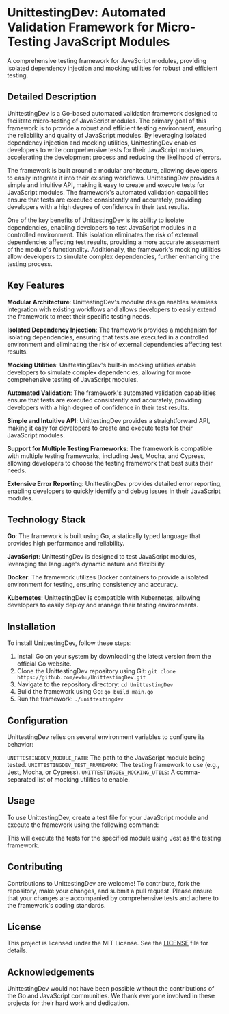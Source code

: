 # UnittestingDev: Automated Validation Framework for Micro-Testing JavaScript Modules

A comprehensive testing framework for JavaScript modules, providing isolated dependency injection and mocking utilities for robust and efficient testing.

## Detailed Description

UnittestingDev is a Go-based automated validation framework designed to facilitate micro-testing of JavaScript modules. The primary goal of this framework is to provide a robust and efficient testing environment, ensuring the reliability and quality of JavaScript modules. By leveraging isolated dependency injection and mocking utilities, UnittestingDev enables developers to write comprehensive tests for their JavaScript modules, accelerating the development process and reducing the likelihood of errors.

The framework is built around a modular architecture, allowing developers to easily integrate it into their existing workflows. UnittestingDev provides a simple and intuitive API, making it easy to create and execute tests for JavaScript modules. The framework's automated validation capabilities ensure that tests are executed consistently and accurately, providing developers with a high degree of confidence in their test results.

One of the key benefits of UnittestingDev is its ability to isolate dependencies, enabling developers to test JavaScript modules in a controlled environment. This isolation eliminates the risk of external dependencies affecting test results, providing a more accurate assessment of the module's functionality. Additionally, the framework's mocking utilities allow developers to simulate complex dependencies, further enhancing the testing process.

## Key Features

 **Modular Architecture**: UnittestingDev's modular design enables seamless integration with existing workflows and allows developers to easily extend the framework to meet their specific testing needs.

 **Isolated Dependency Injection**: The framework provides a mechanism for isolating dependencies, ensuring that tests are executed in a controlled environment and eliminating the risk of external dependencies affecting test results.

 **Mocking Utilities**: UnittestingDev's built-in mocking utilities enable developers to simulate complex dependencies, allowing for more comprehensive testing of JavaScript modules.

 **Automated Validation**: The framework's automated validation capabilities ensure that tests are executed consistently and accurately, providing developers with a high degree of confidence in their test results.

 **Simple and Intuitive API**: UnittestingDev provides a straightforward API, making it easy for developers to create and execute tests for their JavaScript modules.

 **Support for Multiple Testing Frameworks**: The framework is compatible with multiple testing frameworks, including Jest, Mocha, and Cypress, allowing developers to choose the testing framework that best suits their needs.

 **Extensive Error Reporting**: UnittestingDev provides detailed error reporting, enabling developers to quickly identify and debug issues in their JavaScript modules.

## Technology Stack

 **Go**: The framework is built using Go, a statically typed language that provides high performance and reliability.

 **JavaScript**: UnittestingDev is designed to test JavaScript modules, leveraging the language's dynamic nature and flexibility.

 **Docker**: The framework utilizes Docker containers to provide a isolated environment for testing, ensuring consistency and accuracy.

 **Kubernetes**: UnittestingDev is compatible with Kubernetes, allowing developers to easily deploy and manage their testing environments.

## Installation

To install UnittestingDev, follow these steps:

1. Install Go on your system by downloading the latest version from the official Go website.
2. Clone the UnittestingDev repository using Git: `git clone https://github.com/ewhu/UnittestingDev.git`
3. Navigate to the repository directory: `cd UnittestingDev`
4. Build the framework using Go: `go build main.go`
5. Run the framework: `./unittestingdev`

## Configuration

UnittestingDev relies on several environment variables to configure its behavior:

 `UNITTESTINGDEV_MODULE_PATH`: The path to the JavaScript module being tested.
 `UNITTESTINGDEV_TEST_FRAMEWORK`: The testing framework to use (e.g., Jest, Mocha, or Cypress).
 `UNITTESTINGDEV_MOCKING_UTILS`: A comma-separated list of mocking utilities to enable.

## Usage

To use UnittestingDev, create a test file for your JavaScript module and execute the framework using the following command:

This will execute the tests for the specified module using Jest as the testing framework.

## Contributing

Contributions to UnittestingDev are welcome! To contribute, fork the repository, make your changes, and submit a pull request. Please ensure that your changes are accompanied by comprehensive tests and adhere to the framework's coding standards.

## License

This project is licensed under the MIT License. See the [LICENSE](https://github.com/ewhu/UnittestingDev/blob/main/LICENSE) file for details.

## Acknowledgements

UnittestingDev would not have been possible without the contributions of the Go and JavaScript communities. We thank everyone involved in these projects for their hard work and dedication.